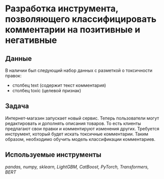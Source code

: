 # Разработка инструмента, позволяющего классифицировать комментарии на позитивные и негативные

## Данные

В наличии был следующий набор данных с разметкой о токсичности правок:

- cтолбец text (содержит текст комментария)
- столбец toxic (целевой признак)

## Задача

Интернет-магазин запускает новый сервис. Теперь пользователи могут редактировать и дополнять описания товаров. То есть клиенты предлагают свои правки и комментируют изменения других. Требуется инструмент, который будет искать токсичные комментарии. Таким образом, необходимо обучить модель классификации комментариев.

## Используемые инструменты
*pandas, numpy, sklearn, LightGBM, CatBoost, PyTorch, Transformers, BERT*
